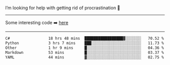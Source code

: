 I’m looking for help with getting rid of procrastination 🤔

-----

Some interesting code :arrow_right: [here](https://github.com/zhen8838/playground)

-----

<!--START_SECTION:waka-->

```txt
C#                 18 hrs 48 mins  █████████████████▓░░░░░░░   70.52 %
Python             3 hrs 7 mins    ███░░░░░░░░░░░░░░░░░░░░░░   11.73 %
Other              1 hr 9 mins     █░░░░░░░░░░░░░░░░░░░░░░░░   04.36 %
Markdown           53 mins         █░░░░░░░░░░░░░░░░░░░░░░░░   03.37 %
YAML               44 mins         ▓░░░░░░░░░░░░░░░░░░░░░░░░   02.75 %
```

<!--END_SECTION:waka-->

<!--
**zhen8838/zhen8838** is a ✨ _special_ ✨ repository because its `README.md` (this file) appears on your GitHub profile.

Here are some ideas to get you started:

- 🔭 I’m currently working on ...
- 🌱 I’m currently learning ...
- 👯 I’m looking to collaborate on ...
 ...
- 💬 Ask me about ...
- 📫 How to reach me: ...
- 😄 Pronouns: ...
- ⚡ Fun fact: ...
-->
